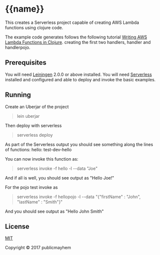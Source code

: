 # {{name}}

This creates a Serverless project capable of creating AWS Lambda functions using clojure code.

The example code generates follows the following tutorial
[Writing AWS Lambda Functions in Clojure](https://aws.amazon.com/blogs/compute/clojure/ "Writing AWS Lambda Functions in Clojure").
creating the first two handlers, handler and handlerpojo.

## Prerequisites

You will need [Leiningen] 2.0.0 or above installed.
You will need [Serverless] installed and configured and able to deploy and invoke the basic examples.

[leiningen]: https://github.com/technomancy/leiningen
[Serverless]: https://serverless.com/ 
## Running

Create an Uberjar of the project
> lein uberjar

Then deploy with serverless
> serverless deploy

As part of the Serverless output you should see something along the lines of 
functions:
  hello: test-dev-hello
  
You can now invoke this function as:
> serverless invoke -f hello -l --data "Joe"

And if all is well, you should see output as
"Hello Joe!"

For the pojo test invoke as
> serverless invoke -f hellopojo -l --data "{\"firstName\" : \"John\", \"lastName\" : \"Smith\"}"

And you should see output as "Hello John Smith"

## License

[MIT](/LICENSE)

Copyright © 2017 publicmayhem
